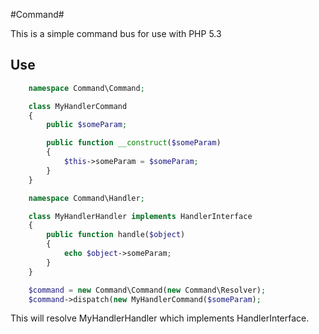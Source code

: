 #Command#

This is a simple command bus for use with PHP 5.3

## Use ##

```PHP
    namespace Command\Command;

    class MyHandlerCommand
    {
        public $someParam;

        public function __construct($someParam)
        {
            $this->someParam = $someParam;
        }
    }
```

```PHP
    namespace Command\Handler;

    class MyHandlerHandler implements HandlerInterface
    {
        public function handle($object)
        {
            echo $object->someParam;
        }
    }
```

```PHP
    $command = new Command\Command(new Command\Resolver);
    $command->dispatch(new MyHandlerCommand($someParam);
```

This will resolve MyHandlerHandler which implements HandlerInterface.
